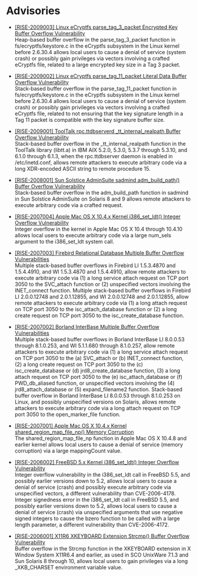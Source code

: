 Advisories
==========


* [[RISE-2009003] Linux eCryptfs parse_tag_3_packet Encrypted Key Buffer Overflow Vulnerability](https://github.com/risesecurity/advisories/raw/HEAD/RISE-2009003.txt)  
  Heap-based buffer overflow in the parse_tag_3_packet function in fs/ecryptfs/keystore.c in the eCryptfs subsystem in the Linux kernel before 2.6.30.4 allows local users to cause a denial of service (system crash) or possibly gain privileges via vectors involving a crafted eCryptfs file, related to a large encrypted key size in a Tag 3 packet.

* [[RISE-2009002] Linux eCryptfs parse_tag_11_packet Literal Data Buffer Overflow Vulnerability](https://github.com/risesecurity/advisories/raw/HEAD/RISE-2009002.txt)  
  Stack-based buffer overflow in the parse_tag_11_packet function in fs/ecryptfs/keystore.c in the eCryptfs subsystem in the Linux kernel before 2.6.30.4 allows local users to cause a denial of service (system crash) or possibly gain privileges via vectors involving a crafted eCryptfs file, related to not ensuring that the key signature length in a Tag 11 packet is compatible with the key signature buffer size.

* [[RISE-2009001] ToolTalk rpc.ttdbserverd _tt_internal_realpath Buffer Overflow Vulnerability](https://github.com/risesecurity/advisories/raw/HEAD/RISE-2009001.txt)  
  Stack-based buffer overflow in the _tt_internal_realpath function in the ToolTalk library (libtt.a) in IBM AIX 5.2.0, 5.3.0, 5.3.7 through 5.3.10, and 6.1.0 through 6.1.3, when the rpc.ttdbserver daemon is enabled in /etc/inetd.conf, allows remote attackers to execute arbitrary code via a long XDR-encoded ASCII string to remote procedure 15.

* [[RISE-2008001] Sun Solstice AdminSuite sadmind adm_build_path() Buffer Overflow Vulnerability](https://github.com/risesecurity/advisories/raw/HEAD/RISE-2008001.txt)  
  Stack-based buffer overflow in the adm_build_path function in sadmind in Sun Solstice AdminSuite on Solaris 8 and 9 allows remote attackers to execute arbitrary code via a crafted request.

* [[RISE-2007004] Apple Mac OS X 10.4.x Kernel i386_set_ldt() Integer Overflow Vulnerability](https://github.com/risesecurity/advisories/raw/HEAD/RISE-2007004.txt)  
  Integer overflow in the kernel in Apple Mac OS X 10.4 through 10.4.10 allows local users to execute arbitrary code via a large num_sels argument to the i386_set_ldt system call.

* [[RISE-2007003] Firebird Relational Database Multiple Buffer Overflow Vulnerabilities](https://github.com/risesecurity/advisories/raw/HEAD/RISE-2007003.txt)  
  Multiple stack-based buffer overflows in Firebird LI 1.5.3.4870 and 1.5.4.4910, and WI 1.5.3.4870 and 1.5.4.4910, allow remote attackers to execute arbitrary code via (1) a long service attach request on TCP port 3050 to the SVC_attach function or (2) unspecified vectors involving the INET_connect function. Multiple stack-based buffer overflows in Firebird LI 2.0.0.12748 and 2.0.1.12855, and WI 2.0.0.12748 and 2.0.1.12855, allow remote attackers to execute arbitrary code via (1) a long attach request on TCP port 3050 to the isc_attach_database function or (2) a long create request on TCP port 3050 to the isc_create_database function.

* [[RISE-2007002] Borland InterBase Multiple Buffer Overflow Vulnerabilities](https://github.com/risesecurity/advisories/raw/HEAD/RISE-2007002.txt)  
  Multiple stack-based buffer overflows in Borland InterBase LI 8.0.0.53 through 8.1.0.253, and WI 5.1.1.680 through 8.1.0.257, allow remote attackers to execute arbitrary code via (1) a long service attach request on TCP port 3050 to the (a) SVC_attach or (b) INET_connect function, (2) a long create request on TCP port 3050 to the (c) isc_create_database or (d) jrd8_create_database function, (3) a long attach request on TCP port 3050 to the (e) isc_attach_database or (f) PWD_db_aliased function, or unspecified vectors involving the (4) jrd8_attach_database or (5) expand_filename2 function. Stack-based buffer overflow in Borland InterBase LI 8.0.0.53 through 8.1.0.253 on Linux, and possibly unspecified versions on Solaris, allows remote attackers to execute arbitrary code via a long attach request on TCP port 3050 to the open_marker_file function.

* [[RISE-2007001] Apple Mac OS X 10.4.x Kernel shared_region_map_file_np() Memory Corruption](https://github.com/risesecurity/advisories/raw/HEAD/RISE-2007001.txt)  
  The shared_region_map_file_np function in Apple Mac OS X 10.4.8 and earlier kernel allows local users to cause a denial of service (memory corruption) via a large mappingCount value.

* [[RISE-2006002] FreeBSD 5.x Kernel i386_set_ldt() Integer Overflow Vulnerability](https://github.com/risesecurity/advisories/raw/HEAD/RISE-2006002.txt)  
  Integer overflow vulnerability in the i386_set_ldt call in FreeBSD 5.5, and possibly earlier versions down to 5.2, allows local users to cause a denial of service (crash) and possibly execute arbitrary code via unspecified vectors, a different vulnerability than CVE-2006-4178. Integer signedness error in the i386_set_ldt call in FreeBSD 5.5, and possibly earlier versions down to 5.2, allows local users to cause a denial of service (crash) via unspecified arguments that use negative signed integers to cause the bzero function to be called with a large length parameter, a different vulnerability than CVE-2006-4172.

* [[RISE-2006001] X11R6 XKEYBOARD Extension Strcmp() Buffer Overflow Vulnerability](https://github.com/risesecurity/advisories/raw/HEAD/RISE-2006001.txt)  
  Buffer overflow in the Strcmp function in the XKEYBOARD extension in X Window System X11R6.4 and earlier, as used in SCO UnixWare 7.1.3 and Sun Solaris 8 through 10, allows local users to gain privileges via a long _XKB_CHARSET environment variable value.

